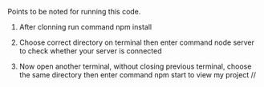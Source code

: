 Points to be noted for running this code.


1. After clonning run command npm install

2. Choose correct directory  on terminal then enter command node server to check whether your server is connected

3. Now open another terminal, without closing previous terminal, choose the same directory  then enter command npm start to view my  project //
